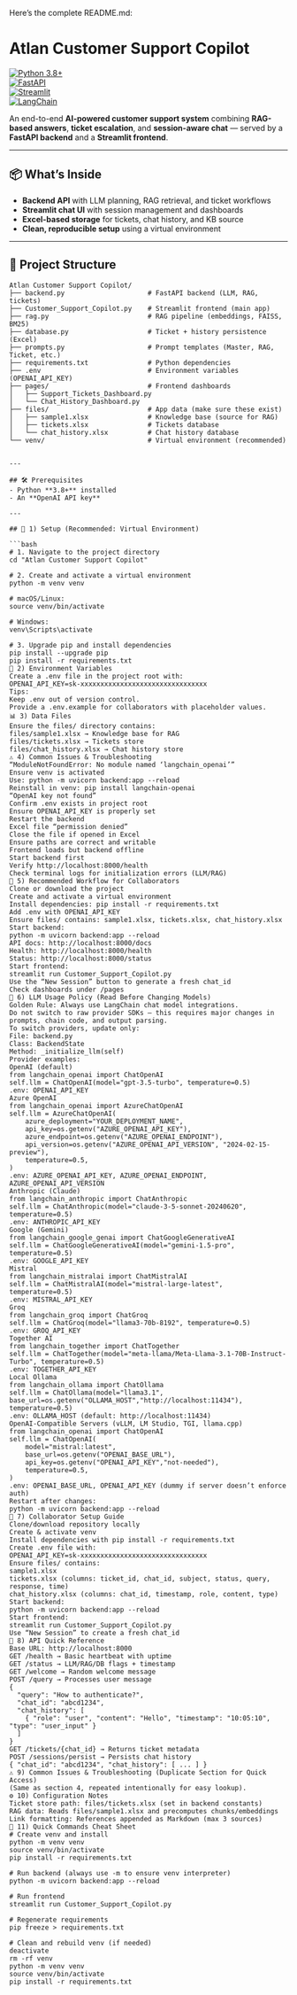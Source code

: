 Here’s the complete README.md:
# Atlan Customer Support Copilot  

[![Python 3.8+](https://img.shields.io/badge/python-3.8+-blue.svg)](https://www.python.org/downloads/)  
[![FastAPI](https://img.shields.io/badge/FastAPI-0.100+-green.svg)](https://fastapi.tiangolo.com/)  
[![Streamlit](https://img.shields.io/badge/Streamlit-1.30+-red.svg)](https://streamlit.io/)  
[![LangChain](https://img.shields.io/badge/LangChain-0.2+-purple.svg)](https://www.langchain.com/)  

An end-to-end **AI-powered customer support system** combining **RAG-based answers**, **ticket escalation**, and **session-aware chat** — served by a **FastAPI backend** and a **Streamlit frontend**.  

---

## 📦 What’s Inside  
- **Backend API** with LLM planning, RAG retrieval, and ticket workflows  
- **Streamlit chat UI** with session management and dashboards  
- **Excel-based storage** for tickets, chat history, and KB source  
- **Clean, reproducible setup** using a virtual environment  

---

## 📂 Project Structure  

```text
Atlan Customer Support Copilot/
├── backend.py                     # FastAPI backend (LLM, RAG, tickets)
├── Customer_Support_Copilot.py    # Streamlit frontend (main app)
├── rag.py                         # RAG pipeline (embeddings, FAISS, BM25)
├── database.py                    # Ticket + history persistence (Excel)
├── prompts.py                     # Prompt templates (Master, RAG, Ticket, etc.)
├── requirements.txt               # Python dependencies
├── .env                           # Environment variables (OPENAI_API_KEY)
├── pages/                         # Frontend dashboards
│   ├── Support_Tickets_Dashboard.py
│   └── Chat_History_Dashboard.py
├── files/                         # App data (make sure these exist)
│   ├── sample1.xlsx               # Knowledge base (source for RAG)
│   ├── tickets.xlsx               # Tickets database
│   └── chat_history.xlsx          # Chat history database
└── venv/                          # Virtual environment (recommended)


---

## 🛠️ Prerequisites  
- Python **3.8+** installed  
- An **OpenAI API key**  

---

## 🚀 1) Setup (Recommended: Virtual Environment)  

```bash
# 1. Navigate to the project directory
cd "Atlan Customer Support Copilot"

# 2. Create and activate a virtual environment
python -m venv venv

# macOS/Linux:
source venv/bin/activate

# Windows:
venv\Scripts\activate

# 3. Upgrade pip and install dependencies
pip install --upgrade pip
pip install -r requirements.txt
🔑 2) Environment Variables
Create a .env file in the project root with:
OPENAI_API_KEY=sk-xxxxxxxxxxxxxxxxxxxxxxxxxxxxxxxx
Tips:
Keep .env out of version control.
Provide a .env.example for collaborators with placeholder values.
📊 3) Data Files
Ensure the files/ directory contains:
files/sample1.xlsx → Knowledge base for RAG
files/tickets.xlsx → Tickets store
files/chat_history.xlsx → Chat history store
⚠️ 4) Common Issues & Troubleshooting
“ModuleNotFoundError: No module named ‘langchain_openai’”
Ensure venv is activated
Use: python -m uvicorn backend:app --reload
Reinstall in venv: pip install langchain-openai
“OpenAI key not found”
Confirm .env exists in project root
Ensure OPENAI_API_KEY is properly set
Restart the backend
Excel file “permission denied”
Close the file if opened in Excel
Ensure paths are correct and writable
Frontend loads but backend offline
Start backend first
Verify http://localhost:8000/health
Check terminal logs for initialization errors (LLM/RAG)
👥 5) Recommended Workflow for Collaborators
Clone or download the project
Create and activate a virtual environment
Install dependencies: pip install -r requirements.txt
Add .env with OPENAI_API_KEY
Ensure files/ contains: sample1.xlsx, tickets.xlsx, chat_history.xlsx
Start backend:
python -m uvicorn backend:app --reload
API docs: http://localhost:8000/docs
Health: http://localhost:8000/health
Status: http://localhost:8000/status
Start frontend:
streamlit run Customer_Support_Copilot.py
Use the “New Session” button to generate a fresh chat_id
Check dashboards under /pages
🤖 6) LLM Usage Policy (Read Before Changing Models)
Golden Rule: Always use LangChain chat model integrations.
Do not switch to raw provider SDKs — this requires major changes in prompts, chain code, and output parsing.
To switch providers, update only:
File: backend.py
Class: BackendState
Method: _initialize_llm(self)
Provider examples:
OpenAI (default)
from langchain_openai import ChatOpenAI
self.llm = ChatOpenAI(model="gpt-3.5-turbo", temperature=0.5)
.env: OPENAI_API_KEY
Azure OpenAI
from langchain_openai import AzureChatOpenAI
self.llm = AzureChatOpenAI(
    azure_deployment="YOUR_DEPLOYMENT_NAME",
    api_key=os.getenv("AZURE_OPENAI_API_KEY"),
    azure_endpoint=os.getenv("AZURE_OPENAI_ENDPOINT"),
    api_version=os.getenv("AZURE_OPENAI_API_VERSION", "2024-02-15-preview"),
    temperature=0.5,
)
.env: AZURE_OPENAI_API_KEY, AZURE_OPENAI_ENDPOINT, AZURE_OPENAI_API_VERSION
Anthropic (Claude)
from langchain_anthropic import ChatAnthropic
self.llm = ChatAnthropic(model="claude-3-5-sonnet-20240620", temperature=0.5)
.env: ANTHROPIC_API_KEY
Google (Gemini)
from langchain_google_genai import ChatGoogleGenerativeAI
self.llm = ChatGoogleGenerativeAI(model="gemini-1.5-pro", temperature=0.5)
.env: GOOGLE_API_KEY
Mistral
from langchain_mistralai import ChatMistralAI
self.llm = ChatMistralAI(model="mistral-large-latest", temperature=0.5)
.env: MISTRAL_API_KEY
Groq
from langchain_groq import ChatGroq
self.llm = ChatGroq(model="llama3-70b-8192", temperature=0.5)
.env: GROQ_API_KEY
Together AI
from langchain_together import ChatTogether
self.llm = ChatTogether(model="meta-llama/Meta-Llama-3.1-70B-Instruct-Turbo", temperature=0.5)
.env: TOGETHER_API_KEY
Local Ollama
from langchain_ollama import ChatOllama
self.llm = ChatOllama(model="llama3.1", base_url=os.getenv("OLLAMA_HOST","http://localhost:11434"), temperature=0.5)
.env: OLLAMA_HOST (default: http://localhost:11434)
OpenAI-Compatible Servers (vLLM, LM Studio, TGI, llama.cpp)
from langchain_openai import ChatOpenAI
self.llm = ChatOpenAI(
    model="mistral:latest",
    base_url=os.getenv("OPENAI_BASE_URL"),
    api_key=os.getenv("OPENAI_API_KEY","not-needed"),
    temperature=0.5,
)
.env: OPENAI_BASE_URL, OPENAI_API_KEY (dummy if server doesn’t enforce auth)
Restart after changes:
python -m uvicorn backend:app --reload
👥 7) Collaborator Setup Guide
Clone/download repository locally
Create & activate venv
Install dependencies with pip install -r requirements.txt
Create .env file with:
OPENAI_API_KEY=sk-xxxxxxxxxxxxxxxxxxxxxxxxxxxxxxxx
Ensure files/ contains:
sample1.xlsx
tickets.xlsx (columns: ticket_id, chat_id, subject, status, query, response, time)
chat_history.xlsx (columns: chat_id, timestamp, role, content, type)
Start backend:
python -m uvicorn backend:app --reload
Start frontend:
streamlit run Customer_Support_Copilot.py
Use “New Session” to create a fresh chat_id
🔌 8) API Quick Reference
Base URL: http://localhost:8000
GET /health → Basic heartbeat with uptime
GET /status → LLM/RAG/DB flags + timestamp
GET /welcome → Random welcome message
POST /query → Processes user message
{
  "query": "How to authenticate?",
  "chat_id": "abcd1234",
  "chat_history": [
    { "role": "user", "content": "Hello", "timestamp": "10:05:10", "type": "user_input" }
  ]
}
GET /tickets/{chat_id} → Returns ticket metadata
POST /sessions/persist → Persists chat history
{ "chat_id": "abcd1234", "chat_history": [ ... ] }
⚠️ 9) Common Issues & Troubleshooting (Duplicate Section for Quick Access)
(Same as section 4, repeated intentionally for easy lookup).
⚙️ 10) Configuration Notes
Ticket store path: files/tickets.xlsx (set in backend constants)
RAG data: Reads files/sample1.xlsx and precomputes chunks/embeddings
Link formatting: References appended as Markdown (max 3 sources)
📝 11) Quick Commands Cheat Sheet
# Create venv and install
python -m venv venv
source venv/bin/activate
pip install -r requirements.txt

# Run backend (always use -m to ensure venv interpreter)
python -m uvicorn backend:app --reload

# Run frontend
streamlit run Customer_Support_Copilot.py

# Regenerate requirements
pip freeze > requirements.txt

# Clean and rebuild venv (if needed)
deactivate
rm -rf venv
python -m venv venv
source venv/bin/activate
pip install -r requirements.txt
